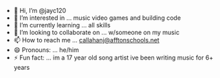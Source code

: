 - 👋 Hi, I’m @jayc120
- 👀 I’m interested in ... music video games and building code
- 🌱 I’m currently learning ... all skills
- 💞️ I’m looking to collaborate on ... w/someone on my music 
- 📫 How to reach me ... callahanj@afftonschools.net
- 😄 Pronouns: ... he/him
- ⚡ Fun fact: ... im a 17 year old song artist ive been writing music for 6+ years

<!---
jayc120/jayc120 is a ✨ special ✨ repository because its `README.md` (this file) appears on your GitHub profile.
You can click the Preview link to take a look at your changes.
--->
